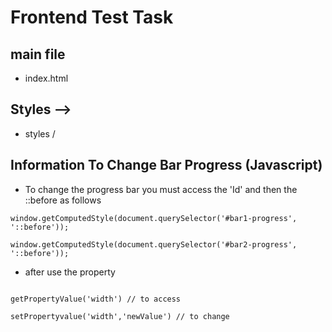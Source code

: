 # Frontend Test Task

## main file

+ index.html

## Styles -->

+ styles /

## Information To Change Bar Progress (Javascript)
+ To change the progress bar you must access the 'Id' and then the ::before as follows

```
window.getComputedStyle(document.querySelector('#bar1-progress', '::before'));

window.getComputedStyle(document.querySelector('#bar2-progress', '::before'));
```
+ after use the property


```

getPropertyValue('width') // to access

setPropertyvalue('width','newValue') // to change
```